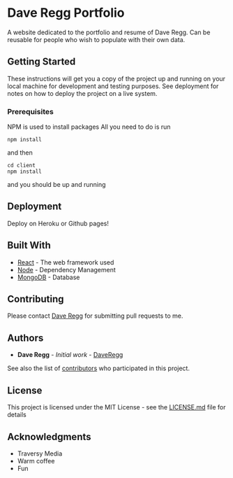 # Dave Regg Portfolio

A website dedicated to the portfolio and resume of Dave Regg. Can be reusable for people who wish to populate with their own data.

## Getting Started

These instructions will get you a copy of the project up and running on your local machine for development and testing purposes. See deployment for notes on how to deploy the project on a live system.

### Prerequisites

NPM is used to install packages
All you need to do is run

```
npm install
```

and then

```
cd client
npm install
```

and you should be up and running

## Deployment

Deploy on Heroku or Github pages!

## Built With

* [React](https://reactjs.org/) - The web framework used
* [Node](https://nodejs.org/en/) - Dependency Management
* [MongoDB](https://www.mongodb.com/) - Database

## Contributing

Please contact [Dave Regg](http://github.com/drregg6) for submitting pull requests to me.

## Authors

* **Dave Regg** - *Initial work* - [DaveRegg](https://github.com/drregg6)

See also the list of [contributors](https://github.com/drregg6/dr-portfolio/contributors) who participated in this project.

## License

This project is licensed under the MIT License - see the [LICENSE.md](LICENSE.md) file for details

## Acknowledgments

* Traversy Media
* Warm coffee
* Fun